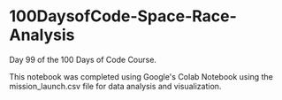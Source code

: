 # 100DaysofCode-Space-Race-Analysis
Day 99 of the 100 Days of Code Course.

This notebook was completed using Google's Colab Notebook using the mission_launch.csv file for data analysis and visualization.
